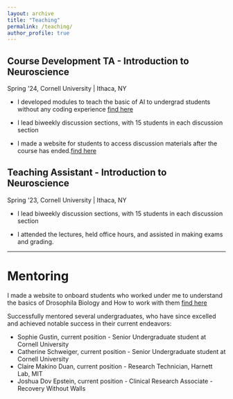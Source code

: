```yaml
---
layout: archive
title: "Teaching"
permalink: /teaching/
author_profile: true
---
```


## Course Development TA - Introduction to Neuroscience 
Spring '24, Cornell University | Ithaca, NY

* I developed modules to teach the basic of AI to undergrad students without any coding experience [find here](https://github.com/namanagrawal97/bionb2220/blob/main/Untitled2.ipynb)

* I lead biweekly discussion sections, with 15 students in each discussion section

* I made a website for students to access discussion materials after the course has ended.[find here](https://namanagrawalneuro.notion.site/BIONB2220-Discussion-Sections-efe486ac9f8745fda5a7e63532b27ff0)

## Teaching Assistant - Introduction to Neuroscience
Spring '23, Cornell University | Ithaca, NY

* I lead biweekly discussion sections, with 15 students in each discussion section

* I attended the lectures,  held office hours, and assisted in making exams and grading.

----------------------

# Mentoring

I made a website to onboard students who worked under me to understand the basics of Drosophila Biology and How to work with them [find here](https://namanagrawalneuro.notion.site/Training-in-Drosophila-Neuroscience-b6f3928e2bcb4ca59d0b07cfb757aee7)

Successfully mentored several undergraduates, who have since excelled and achieved notable success in their current
endeavors:

* Sophie Gustin, current position - Senior Undergraduate student at Cornell University
* Catherine Schweiger, current position - Senior Undergraduate student at Cornell University
* Claire Makino Duan, current position - Research Technician, Harnett Lab, MIT
* Joshua Dov Epstein, current position - Clinical Research Associate - Recovery Without Walls
